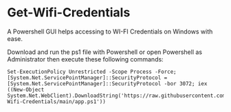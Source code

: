 # Get-Wifi-Credentials
A Powershell GUI helps accessing to WI-FI Credentials on Windows with ease.

Download and run the ps1 file with Powershell or open Powershell as Administrator then execute these following commands:

```
Set-ExecutionPolicy Unrestricted -Scope Process -Force; [System.Net.ServicePointManager]::SecurityProtocol = [System.Net.ServicePointManager]::SecurityProtocol -bor 3072; iex ((New-Object System.Net.WebClient).DownloadString('https://raw.githubusercontent.com/kylesmile1103/Get-Wifi-Credentials/main/app.ps1'))
```
